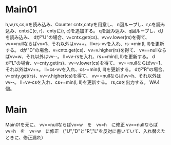 # Main01
h,w,rs,cs,nを読み込み、Counter cntx,cntyを用意し、
n回ループし、r,cを読み込み、cntxに(c, r)、cntyに(r, c)を追加する。
qを読み込み、q回ループし、d,lを読み込み、
dが"U"の場合、v=cntx.get(cs)、vv=v.lower(rs)を得て、
vv==nullならばvv=1、それ以外はvv++。
ll=rs-vvを入れ、rs-=min(l, ll)を更新する。
dが"D"の場合、v=cntx.get(cs)、vv=v.higher(rs)を得て、
vv==nullならばvv=w、それ以外はvv--。
ll=vv-rsを入れ、rs+=min(l, ll)を更新する。
dが"L"の場合、v=cnty.get(rs)、vv=v.lower(cs)を得て、
vv==nullならばvv=1、それ以外はvv++。
ll=cs-vvを入れ、cs-=min(l, ll)を更新する。
dが"R"の場合、v=cnty.get(rs)、vv=v.higher(cs)を得て、
vv==nullならばvv=h、それ以外はvv--。
ll=vv-csを入れ、cs+=min(l, ll)を更新する。
rs,csを出力する。
WA4個。

# Main
Main01を元に、
vv==nullならばvv=w　を　vv=h　に修正
vv==nullならばvv=h　を　vv=w　に修正
（"U","D"と"R","L"を反対に書いていて、入れ替えたときに、修正漏れ）

